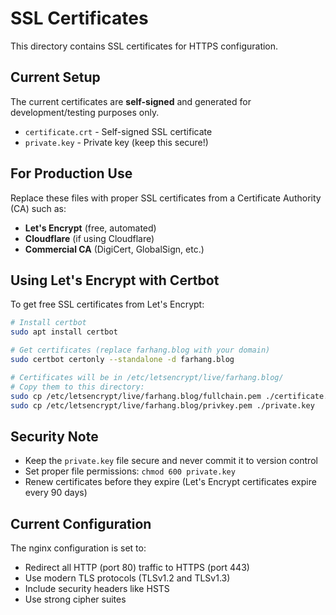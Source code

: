 # SSL Certificates

This directory contains SSL certificates for HTTPS configuration.

## Current Setup

The current certificates are **self-signed** and generated for development/testing purposes only.

- `certificate.crt` - Self-signed SSL certificate
- `private.key` - Private key (keep this secure!)

## For Production Use

Replace these files with proper SSL certificates from a Certificate Authority (CA) such as:

- **Let's Encrypt** (free, automated)
- **Cloudflare** (if using Cloudflare)
- **Commercial CA** (DigiCert, GlobalSign, etc.)

## Using Let's Encrypt with Certbot

To get free SSL certificates from Let's Encrypt:

```bash
# Install certbot
sudo apt install certbot

# Get certificates (replace farhang.blog with your domain)
sudo certbot certonly --standalone -d farhang.blog

# Certificates will be in /etc/letsencrypt/live/farhang.blog/
# Copy them to this directory:
sudo cp /etc/letsencrypt/live/farhang.blog/fullchain.pem ./certificate.crt
sudo cp /etc/letsencrypt/live/farhang.blog/privkey.pem ./private.key
```

## Security Note

- Keep the `private.key` file secure and never commit it to version control
- Set proper file permissions: `chmod 600 private.key`
- Renew certificates before they expire (Let's Encrypt certificates expire every 90 days)

## Current Configuration

The nginx configuration is set to:
- Redirect all HTTP (port 80) traffic to HTTPS (port 443)
- Use modern TLS protocols (TLSv1.2 and TLSv1.3)
- Include security headers like HSTS
- Use strong cipher suites
